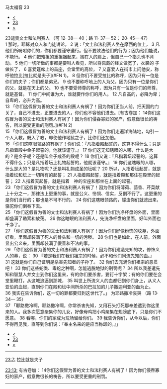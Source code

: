 ﻿





 马太福音 23




* [<](bible/MAT22.md)
* [23](bible/MAT.md)
* [>](bible/MAT24.md)



 
23谴责文士和法利赛人 （可
12·
38—
40；路
11·
37—
52；
20·
45—
47）  
1 那时，耶稣对众人和门徒讲论， 
2 说：「文士和法利赛人坐在摩西的位上， 
3 凡他们所吩咐你们的，你们都要谨守遵行。但不要效法他们的行为；因为他们能说，不能行。 
4 他们把难担的重担捆起来，搁在人的肩上，但自己一个指头也不肯动。 
5 他们一切所做的事都是要叫人看见，所以将佩戴的经文做宽了，衣裳的 子做长了， 
6 喜爱筵席上的首座，会堂里的高位， 
7 又喜爱人在街市上问他安，称呼他拉比[拉比就是夫子](#FN
1)。 
8 但你们不要受拉比的称呼，因为只有一位是你们的夫子；你们都是弟兄。 
9 也不要称呼地上的人为父，因为只有一位是你们的父，就是在天上的父。 
10 也不要受师尊的称呼，因为只有一位是你们的师尊，就是基督。 
11 你们中间谁为大，谁就要作你们的用人。 
12 凡自高的，必降为卑；自卑的，必升为高。  
13 「你们这假冒为善的文士和法利赛人有祸了！因为你们正当人前，把天国的门关了，自己不进去，正要进去的人，你们也不容他们进去。[有古卷加： 
14你们这假冒为善的文士和法利赛人有祸了！因为你们侵吞寡妇的家产，假意做很长的祷告，所以要受更重的刑罚。](#FN
2)  
15 「你们这假冒为善的文士和法利赛人有祸了！因为你们走遍洋海陆地，勾引一个人入教，既入了教，却使他作地狱之子，比你们还加倍。  
16 「你们这瞎眼领路的有祸了！你们说：『凡指着殿起誓的，这算不得什么；只是凡指着殿中金子起誓的，他就该谨守。』 
17 你们这无知瞎眼的人哪，什么是大的？是金子呢？还是叫金子成圣的殿呢？ 
18 你们又说：『凡指着坛起誓的，这算不得什么；只是凡指着坛上礼物起誓的，他就该谨守。』 
19 你们这瞎眼的人哪，什么是大的？是礼物呢？还是叫礼物成圣的坛呢？ 
20 所以，人指着坛起誓，就是指着坛和坛上一切所有的起誓； 
21 人指着殿起誓，就是指着殿和那住在殿里的起誓； 
22 人指着天起誓，就是指着　神的宝座和那坐在上面的起誓。  
23 「你们这假冒为善的文士和法利赛人有祸了！因为你们将薄荷、茴香、芹菜献上十分之一，那律法上更重的事，就是公义、怜悯、信实，反倒不行了。这更重的是你们当行的；那也是不可不行的。 
24 你们这瞎眼领路的，蠓虫你们就滤出来，骆驼你们倒吞下去。  
25 「你们这假冒为善的文士和法利赛人有祸了！因为你们洗净杯盘的外面，里面却盛满了勒索和放荡。 
26 你这瞎眼的法利赛人，先洗净杯盘的里面，好叫外面也干净了。  
27 「你们这假冒为善的文士和法利赛人有祸了！因为你们好像粉饰的坟墓，外面好看，里面却装满了死人的骨头和一切的污秽。 
28 你们也是如此，在人前，外面显出公义来，里面却装满了假善和不法的事。  
29 「你们这假冒为善的文士和法利赛人有祸了！因为你们建造先知的坟，修饰义人的墓，说： 
30 『若是我们在我们祖宗的时候，必不和他们同流先知的血。』 
31 这就是你们自己证明是杀害先知者的子孙了。 
32 你们去充满你们祖宗的恶贯吧！ 
33 你们这些蛇类、毒蛇之种啊，怎能逃脱地狱的刑罚呢？ 
34 所以我差遣先知和智慧人并文士到你们这里来，有的你们要杀害，要钉十字架；有的你们要在会堂里鞭打，从这城追逼到那城， 
35 叫世上所流义人的血都归到你们身上，从义人亚伯的血起，直到你们在殿和坛中间所杀的巴拉加的儿子撒迦利亚的血为止。 
36 我实在告诉你们，这一切的罪都要归到这世代了。」 为耶路撒冷哀哭 （路
13·
34—
35）  
37 「耶路撒冷啊，耶路撒冷啊，你常杀害先知，又用石头打死那奉差遣到你这里来的人。我多次愿意聚集你的儿女，好像母鸡把小鸡聚集在翅膀底下，只是你们不愿意。 
38 看哪，你们的家成为荒场留给你们。 
39 我告诉你们，从今以后，你们不得再见我，直等到你们说：『奉主名来的是应当称颂的。』」 
* [<](bible/MAT22.md)
* [23](bible/MAT.md)
* [>](bible/MAT24.md)





---


[23:7:](#V7)
拉比就是夫子


[23:13:](#V13)
有古卷加： 14你们这假冒为善的文士和法利赛人有祸了！因为你们侵吞寡妇的家产，假意做很长的祷告，所以要受更重的刑罚。




---









